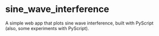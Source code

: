 # sine_wave_interference
A simple web app that plots sine wave interference, built with PyScript (also, some experiments with PyScript).
